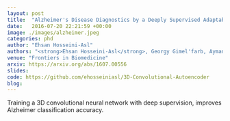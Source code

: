 ```yaml
---
layout: post
title:  "Alzheimer's Disease Diagnostics by a Deeply Supervised Adaptable 3D Convolutional Network"
date:   2016-07-20 22:21:59 +00:00
image: ./images/alzheimer.jpeg
categories: phd
author: "Ehsan Hosseini-Asl"
authors: "<strong>Ehsan Hosseini-Asl</strong>, Georgy Gimel'farb, Ayman El-Baz"
venue: "Frontiers in Biomedicine"
arxiv: https://arxiv.org/abs/1607.00556
slides:
code: https://github.com/ehosseiniasl/3D-Convolutional-Autoencoder
blog: 
---
```

Training a 3D convolutional neural network with deep supervision, improves Alzheimer classification accuracy. 
